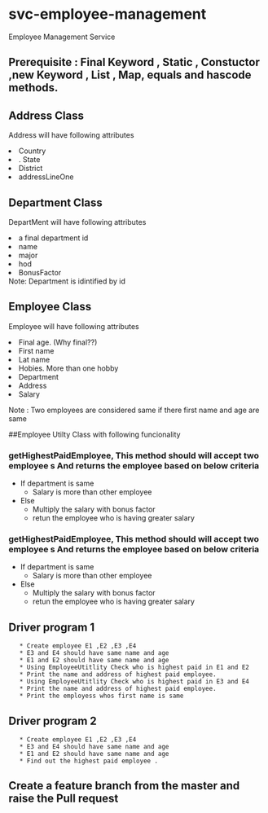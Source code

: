 # svc-employee-management
Employee Management Service

## Prerequisite : Final Keyword , Static , Constuctor ,new Keyword , List , Map, equals and hascode methods.




## Address Class
Address will have following attributes
  <li> Country</li> 
  <li>. State</li>
  <li>District</li>
  <li>addressLineOne</li>

 ## Department  Class
DepartMent will have following attributes
  <li> a final department id</li> 
  <li>name</li>
  <li>major</li>
  <li>hod</li> 
  <li>BonusFactor</li>
   Note: Department is idintified by id
            

## Employee Class
Employee will have following attributes
  <li>Final age. (Why final??) </li> 
  <li>First name </li>
  <li> Lat name </li>
  <li> Hobies.  More than one hobby </li>
  <li> Department </li>
  <li> Address </li>
  <li> Salary </li>
   
 Note : Two employees are considered same if there first name and age are same
        
  
  
##Employee Utilty Class with following funcionality
  ### getHighestPaidEmployee, This method should will accept two employee s And returns the employee based on below criteria 
  * If department is same
       * Salary is more than other employee
  * Else
       * Multiply the salary with bonus factor 
       * retun the employee who is having greater salary
   
### getHighestPaidEmployee, This method should will accept two employee s And returns the employee based on below criteria 
  * If department is same
       * Salary is more than other employee
  * Else
       * Multiply the salary with bonus factor 
       * retun the employee who is having greater salary
       
       
       
       
   ## Driver program 1
       * Create employee E1 ,E2 ,E3 ,E4
       * E3 and E4 should have same name and age
       * E1 and E2 should have same name and age
       * Using EmployeeUtitlity Check who is highest paid in E1 and E2
       * Print the name and address of highest paid employee.
       * Using EmployeeUtitlity Check who is highest paid in E3 and E4
       * Print the name and address of highest paid employee.
       * Print the employess whos first name is same

       
       
       
   ## Driver program 2
       * Create employee E1 ,E2 ,E3 ,E4
       * E3 and E4 should have same name and age
       * E1 and E2 should have same name and age
       * Find out the highest paid employee .
       
   ## Create a feature branch from the master and raise the Pull request     
       
    
       




  
  
  
  
  
  

